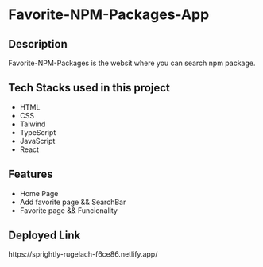 <h1> Favorite-NPM-Packages-App</h1>
<h2>Description</h2>
<p>Favorite-NPM-Packages is the websit where you can search npm package.</p>

<h2>Tech Stacks used in this project</h2>
<ul>
<li>HTML</li>
<li>CSS</li>
<li>Taiwind</li>
<li>TypeScript</li>
<li>JavaScript</li>
<li>React</li>
</ul>
<h2>Features</h2>
<ul>
<li>Home Page</li>
<li>Add favorite page && SearchBar</li>
<li>Favorite page && Funcionality</li>
</ul>
<h2>Deployed Link</h2>
<p>https://sprightly-rugelach-f6ce86.netlify.app/<p>
